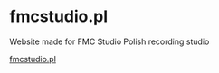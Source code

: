 # fmcstudio.pl

Website made for FMC Studio
Polish recording studio

[fmcstudio.pl](https://fmcstudio.pl)